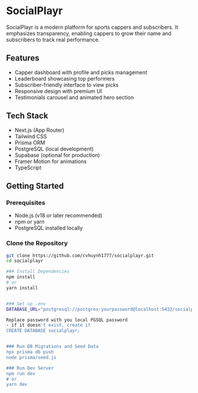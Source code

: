 # SocialPlayr

SocialPlayr is a modern platform for sports cappers and subscribers. It emphasizes transparency, enabling cappers to grow their name and subscribers to track real performance.

## Features

- Capper dashboard with profile and picks management
- Leaderboard showcasing top performers
- Subscriber-friendly interface to view picks
- Responsive design with premium UI
- Testimonials carousel and animated hero section

## Tech Stack

- Next.js (App Router)
- Tailwind CSS
- Prisma ORM
- PostgreSQL (local development)
- Supabase (optional for production)
- Framer Motion for animations
- TypeScript

## Getting Started

### Prerequisites

- Node.js (v18 or later recommended)
- npm or yarn
- PostgreSQL installed locally

### Clone the Repository

```bash
git clone https://github.com/cvhuynh1777/socialplayr.git
cd socialplayr

### Install Dependencies
npm install
# or
yarn install


### Set up .env
DATABASE_URL="postgresql://postgres:yourpassword@localhost:5432/socialplayr"

Replace password with you local PGSQL password
- if it doesn't exist, create it
CREATE DATABASE socialplayr;


### Run DB Migrations and Seed Data
npx prisma db push
node prisma/seed.js

### Run Dev Server
npm run dev
# or
yarn dev
